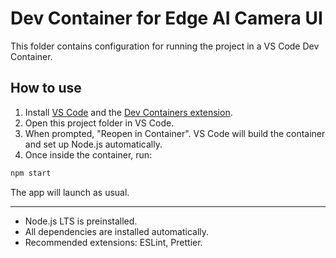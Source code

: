 # Dev Container for Edge AI Camera UI

This folder contains configuration for running the project in a VS Code Dev Container.

## How to use

1. Install [VS Code](https://code.visualstudio.com/) and the [Dev Containers extension](https://marketplace.visualstudio.com/items?itemName=ms-vscode-remote.remote-containers).
2. Open this project folder in VS Code.
3. When prompted, "Reopen in Container". VS Code will build the container and set up Node.js automatically.
4. Once inside the container, run:

```bash
npm start
```

The app will launch as usual.

---

- Node.js LTS is preinstalled.
- All dependencies are installed automatically.
- Recommended extensions: ESLint, Prettier.
